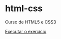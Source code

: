 # html-css
 Curso de HTML5 e CSS3

<a href="https://seuailton.github.io/html-css/exercícios/ex001/index"> Executar o exercício </a>